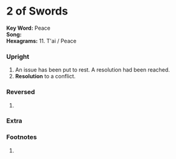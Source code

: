 # 2 of Swords

**Key Word:** Peace  
**Song:**   
**Hexagrams:** 11. T'ai / Peace



### Upright

1) An issue has been put to rest. A resolution had been reached.
2) **Resolution** to a conflict.



### Reversed

1) 



### Extra





### Footnotes

1. 


